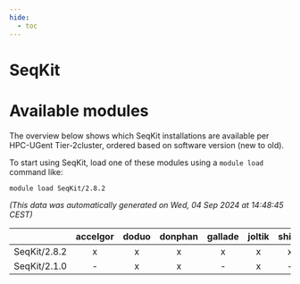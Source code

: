 ```yaml
---
hide:
  - toc
---
```


SeqKit
======

# Available modules


The overview below shows which SeqKit installations are available per HPC-UGent Tier-2cluster, ordered based on software version (new to old).

To start using SeqKit, load one of these modules using a `module load` command like:

```shell
module load SeqKit/2.8.2
```

*(This data was automatically generated on Wed, 04 Sep 2024 at 14:48:45 CEST)*  

| |accelgor|doduo|donphan|gallade|joltik|shinx|skitty|
| :---: | :---: | :---: | :---: | :---: | :---: | :---: | :---: |
|SeqKit/2.8.2|x|x|x|x|x|x|x|
|SeqKit/2.1.0|-|x|x|-|x|-|x|
